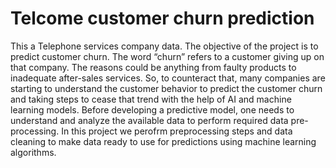 # Telcome customer churn prediction

This a Telephone services company data. The objective of the project is to predict customer churn. The word “churn” refers to a customer giving up on that company. The reasons could be anything from faulty products to inadequate after-sales services. So, to counteract that, many companies are starting to understand the customer behavior to predict the customer churn and taking steps to cease that trend with the help of AI and machine learning models. Before developing a predictive model, one needs to understand and analyze the available data to perform required data pre-processing. In this project we perofrm preprocessing steps and data cleaning to make data ready to use for predictions using machine learning algorithms.
